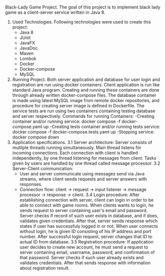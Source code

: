 Black-Lady Game Project.
The goal of this project is to implement black lady game as a client-server service written in Java 8.
1. Used Technologies.
   Following technologies were used to create this project:
   - Java 8
   - JUnit
   - JavaFX
   - JavaDoc
   - Maven
   - Lombok
   - Docker
   - Docker-compose
   - MySQL
2. Running Project.
   Both server application and database for user login and registration are run using docker containers. Client application is run like standard Java program.
   Creating and running these containers are done through already written docker-compose files. The database container is made using latest MySQL image from
   remote docker repositories, and procedure for creating server image is defined in Dockerfile. The service tests are run using two containers containing
   testing database and server respectively.
   Commands for running Containers:
   -Creating container and/or running service: docker compose -f docker-compose.yaml up
   -Creating tests container and/or running tests service: docker compose -f docker-compose.tests.yaml up
   -Stopping service: docker compose down
3. Application specifications.
   3.1 Server architecture:
       Server consists of mutliple threads running simultaneously. Main thread listens for incoming connections. Each connection with client is handled independently,
       by one thread listening for messages from client. Tasks given by users are handled by one thread called message processor. 
   3.2 Server-Client communication:
     - User and server communicate using messages send via Java streams, where client sends requests and server answers with responses.
     - Connection flow: client -> request -> input listener -> message processor -> response -> client.
   3.4 Login procedure:
       After establishing connection with server, client can login in order to be able to connect with game rooms. When clients wants to login, he sends request to server
       containing user's email and password. Server checks if record of such user exists in database, and if does, validates given credentials. After that, server
       sends response which states if user has successfuly logged in or not. When user connects without login, he is given ID consisting of his IP address and port number.
       After successful login request, server changes that ID to actual ID from database.
   3.5 Registration procedure:
       If application user decides to create new account, he must send a request to server containing email, username, password, and confirmation of that password. Server
       checks if such user already exists and validates credentials. After that sends response with information about registration result.


